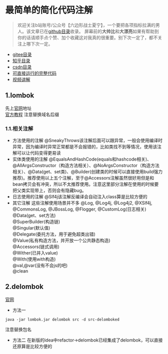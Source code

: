 # 最简单的简化代码注解
> 欢迎关注b站账号/公众号【六边形战士夏宁】，一个要把各项指标拉满的男人。该文章已在[github目录](https://github.com/edanlx/SealBook)收录。
屏幕前的**大帅比**和**大漂亮**如果有帮助到你的话请顺手点个赞、加个收藏这对我真的很重要。别下次一定了，都不关注上哪下次一定。
* [gitee目录](https://gitee.com/seal_li/SealBook)
* [知乎目录](https://zhuanlan.zhihu.com/p/338222208)
* [csdn目录](https://blog.csdn.net/seal_li/article/details/111415366)
* [可直接运行的完整代码](https://github.com/edanlx/TechingCode/tree/master/demoGrace/src/main/java/com/example/demo/entity)
* [视频讲解](https://www.bilibili.com/video/BV1yC4y1877R/)

## 1.lombok
先上[官网](https://projectlombok.org/)地址  
[官方教程](https://projectlombok.org/features/EqualsAndHashCode)  注意替换域名后缀
### 1.1.相关注解
* 方法使用的注解
@SneakyThrows该注解后面可以跟异常，一般会使用编译时异常，因为编译时异常正常都是不会报错的，比如类找不到等情况，使用该注解可以让代码变得更易读
* 实体类使用的注解
@EqualsAndHashCode(equals和hashcode相关)、@AllArgsConstructor（构造方法相关）、@NoArgsConstructor（构造方法相关）、@Data(get、set类)、@Builder(创建类的时候可以直接使用build强力推荐)。推荐使用以上五个注解，至于@Accessors注解虽然很好用但是和bean拷贝会有冲突，所以不太推荐使用。注意这里部分注解在使用的时候要把父类实现带上，否则会有隐藏bug。
* 日志使用的注解
@Slf4j该注解反编译会自动注入class算是比较方便的
* 其它注解
这些注解使用场景并不多
@Log, @Log4j, @Log4j2,  @XSlf4j, @CommonsLog, @JBossLog, @Flogger, @CustomLog(日志相关)  
@Data(get、set方法)  
@SuperBuilder(构造链)  
@Singular(默认值)  
@Delegate(委托方法，用于避免超类出错)  
@Value(私有构造方法，并开放一个公共静态构造)  
@Accessors(链式调用)  
@Wither(已并入value)  
@With(使用with构造)  
@val,@var(没有不会js的吧)  
@clean

## 2.delombok
[官网](https://projectlombok.org/features/delombok)
* 方法一

```
java -jar lombok.jar delombok src -d src-delomboked
```
注意替换包名
* 方法二
在新版的idea中refactor->delombok已经集成了delombok，可以直接还原算是比较方便的